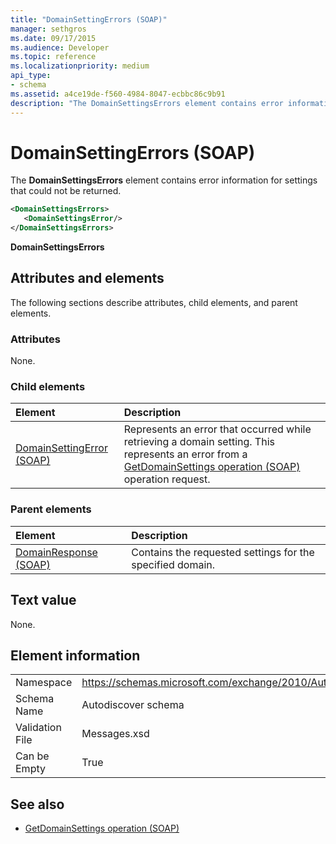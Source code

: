 ```yaml
---
title: "DomainSettingErrors (SOAP)"
manager: sethgros
ms.date: 09/17/2015
ms.audience: Developer
ms.topic: reference
ms.localizationpriority: medium
api_type:
- schema
ms.assetid: a4ce19de-f560-4984-8047-ecbbc86c9b91
description: "The DomainSettingsErrors element contains error information for settings that could not be returned."
---
```


# DomainSettingErrors (SOAP)

The **DomainSettingsErrors** element contains error information for settings that could not be returned. 
  
```XML
<DomainSettingsErrors>
   <DomainSettingsError/>
</DomainSettingsErrors>
```

 **DomainSettingsErrors**
## Attributes and elements

The following sections describe attributes, child elements, and parent elements.
  
### Attributes

None.
  
### Child elements

|**Element**|**Description**|
|:-----|:-----|
|[DomainSettingError (SOAP)](domainsettingerror-soap.md) <br/> |Represents an error that occurred while retrieving a domain setting. This represents an error from a [GetDomainSettings operation (SOAP)](getdomainsettings-operation-soap.md) operation request.  <br/> |
   
### Parent elements

|**Element**|**Description**|
|:-----|:-----|
|[DomainResponse (SOAP)](domainresponse-soap.md) <br/> |Contains the requested settings for the specified domain.  <br/> |
   
## Text value

None.
  
## Element information

|||
|:-----|:-----|
|Namespace  <br/> |https://schemas.microsoft.com/exchange/2010/Autodiscover  <br/> |
|Schema Name  <br/> |Autodiscover schema  <br/> |
|Validation File  <br/> |Messages.xsd  <br/> |
|Can be Empty  <br/> |True  <br/> |
   
## See also

- [GetDomainSettings operation (SOAP)](getdomainsettings-operation-soap.md)

